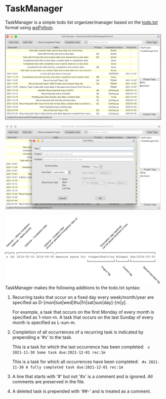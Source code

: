 # TaskManager
TaskManager is a simple todo list organizer/manager based on the [todo.txt](https://github.com/todotxt/todo.txt) format using [wxPython](https://wxpython.org/).

![TaskManager main screen](https://github.com/hacksterous/TaskManager/blob/main/TaskManager-1.png "TaskManager Main Screen")

![TaskManager adding a new task](https://github.com/hacksterous/TaskManager/blob/main/TaskManager-2.png "TaskManager Add New Task")

![](https://github.com/todotxt/todo.txt/raw/master/description.svg)
TaskManager makes the following additions to the todo.txt syntax:

1. Recurring tasks that occur on a fixed day every week/month/year are specified as
   D-[mon|tue|wed|thu|fri|sat|sun|day]-[m|y]. 
   
   For example, a task that occurs on the first Monday of every month is specified as 1-mon-m.
   A task that occurs on the last Sunday of every month is specified as L-sun-m.

2. Completion of all occurrences of a recurring task is indicated by prepending a '#x' to the task.

   This is a task for which the last occurrence has been completed:
   ``` x 2021-11-30 Some task due:2021-12-01 rec:1m```

   This is a task for which all occurrences have been completed:
   ``` #x 2021-11-30 A fully completed task due:2021-12-01 rec:1m```
   
3. A line that starts with '#' but not '#x' is a comment and is ignored. All comments are preserved in the file.

4. A deleted task is prepended with '##-' and is treated as a comment.
